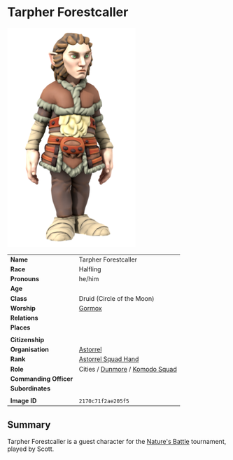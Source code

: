 # Tarpher Forestcaller

<img src="https://raw.githubusercontent.com/jesskelsall/astarus-images/main/people/portraits/2170c71f2ae205f5.png" height="500" />

|||
| --- | --- |
| **Name** | Tarpher Forestcaller | character.3
| **Race** | Halfling |
| **Pronouns** | he/him |
| **Age** | |
| **Class** | Druid (Circle of the Moon) |
| **Worship** | [Gormox](../gods/deities/gormox.md) |
| **Relations** | |
| **Places** | |
|||
| **Citizenship** | |
| **Organisation** | [Astorrel](../organisations/astorrel/astorrel.md) |
| **Rank** | [Astorrel Squad Hand](../organisations/astorrel/ranks/astorrel-squad-hand.md) |
| **Role** | Cities / [Dunmore](../places/cities/dunmore.md) / [Komodo Squad](../organisations/astorrel/squads/komodo-squad.md) |
| **Commanding Officer** | |
| **Subordinates** | |
|||
| **Image ID** | `2170c71f2ae205f5` |

## Summary

Tarpher Forestcaller is a guest character for the [Nature's Battle](../storylines/natures-battle.md) tournament, played by Scott.
